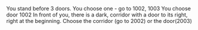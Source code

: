 You stand before 3 doors. You choose one - go to 1002, 1003
You choose door 1002
In front of you, there is a dark, corridor with a door to its right, right at the beginning. Choose the corridor (go to 2002) or the door(2003)
